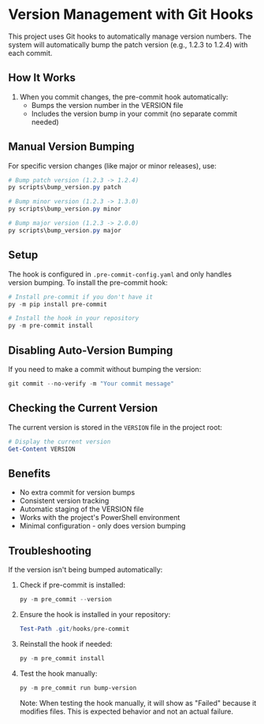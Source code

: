 # Version Management with Git Hooks

This project uses Git hooks to automatically manage version numbers. The system will automatically bump the patch version (e.g., 1.2.3 to 1.2.4) with each commit.

## How It Works

1. When you commit changes, the pre-commit hook automatically:
   - Bumps the version number in the VERSION file
   - Includes the version bump in your commit (no separate commit needed)

## Manual Version Bumping

For specific version changes (like major or minor releases), use:

```powershell
# Bump patch version (1.2.3 -> 1.2.4)
py scripts\bump_version.py patch

# Bump minor version (1.2.3 -> 1.3.0)
py scripts\bump_version.py minor

# Bump major version (1.2.3 -> 2.0.0)
py scripts\bump_version.py major
```

## Setup

The hook is configured in `.pre-commit-config.yaml` and only handles version bumping. To install the pre-commit hook:

```powershell
# Install pre-commit if you don't have it
py -m pip install pre-commit

# Install the hook in your repository
py -m pre-commit install
```

## Disabling Auto-Version Bumping

If you need to make a commit without bumping the version:

```powershell
git commit --no-verify -m "Your commit message"
```

## Checking the Current Version

The current version is stored in the `VERSION` file in the project root:

```powershell
# Display the current version
Get-Content VERSION
```

## Benefits

- No extra commit for version bumps
- Consistent version tracking
- Automatic staging of the VERSION file
- Works with the project's PowerShell environment
- Minimal configuration - only does version bumping

## Troubleshooting

If the version isn't being bumped automatically:

1. Check if pre-commit is installed:
   ```powershell
   py -m pre_commit --version
   ```

2. Ensure the hook is installed in your repository:
   ```powershell
   Test-Path .git/hooks/pre-commit
   ```

3. Reinstall the hook if needed:
   ```powershell
   py -m pre_commit install
   ```

4. Test the hook manually:
   ```powershell
   py -m pre_commit run bump-version
   ```
   Note: When testing the hook manually, it will show as "Failed" because it modifies files. This is expected behavior and not an actual failure.
